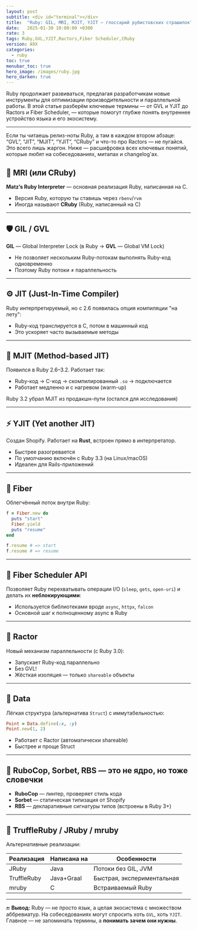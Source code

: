 ```yaml
---
layout: post
subtitle: <div id="terminal"></div>
title:  "Ruby: GIL, MRI, MJIT, YJIT — глоссарий рубистовских страшилок"
date:   2025-01-30 10:00:00 +0300
rate: 3
tags: Ruby,GVL,YJIT,Ractors,Fiber Scheduler,CRuby
version: A9X
categories:
  - ruby
toc: true
menubar_toc: true
hero_image: /images/ruby.jpg
hero_darken: true
---
```

Ruby продолжает развиваться, предлагая разработчикам новые инструменты для оптимизации производительности и параллельной работы. В этой статье разберём ключевые термины — от GVL и YJIT до Ractors и Fiber Scheduler, — которые помогут глубже понять внутреннее устройство языка и его экосистему.

---
Если ты читаешь релиз-ноты Ruby, а там в каждом втором абзаце: “GVL”, “JIT”, “MJIT”, “YJIT”, “CRuby” и что-то про Ractors — не пугайся.  
Это всего лишь жаргон. Ниже — расшифровка всех ключевых понятий, которые любят на собеседованиях, митапах и changelog'ах.

## 🧠 MRI (или CRuby)

**Matz’s Ruby Interpreter** — основная реализация Ruby, написанная на C.

- Версия Ruby, которую ты ставишь через `rbenv`/`rvm`
- Иногда называют **CRuby** (Ruby, написанный на C)

---

## 🛡 GIL / GVL

**GIL** — Global Interpreter Lock (в Ruby → **GVL** — Global VM Lock)

- Не позволяет нескольким Ruby-потокам выполнять Ruby-код одновременно
- Поэтому Ruby потоки ≠ параллельность

---

## ⚙️ JIT (Just-In-Time Compiler)

Ruby интерпретируемый, но с 2.6 появилась опция компиляции "на лету":

- Ruby-код транслируется в C, потом в машинный код
- Это ускоряет часто вызываемые методы

---

## 🔧 MJIT (Method-based JIT)

Появился в Ruby 2.6–3.2. Работает так:

- Ruby-код → C-код → скомпилированный `.so` → подключается
- Работает медленно и с нагревом (warm-up)

Ruby 3.2 убрал MJIT из продакшн-пути (остался для исследования)

---

## ⚡️ YJIT (Yet another JIT)

Создан Shopify. Работает на **Rust**, встроен прямо в интерпретатор.  

- Быстрее разогревается
- По умолчанию включён с Ruby 3.3 (на Linux/macOS)
- Идеален для Rails-приложений

---

## 🧵 Fiber

Облегчённый поток внутри Ruby:

```ruby
f = Fiber.new do
  puts "start"
  Fiber.yield
  puts "resume"
end

f.resume # => start
f.resume # => resume
````

---

## 🔁 Fiber Scheduler API

Позволяет Ruby перехватывать операции I/O (`sleep`, `gets`, `open-uri`) и делать их **неблокирующими**:

* Используется библиотеками вроде `async`, `httpx`, `falcon`
* Основной шаг к полноценному async в Ruby

---

## 👥 Ractor

Новый механизм параллельности (с Ruby 3.0):

* Запускает Ruby-код параллельно
* Без GVL!
* Жёсткая изоляция — только `shareable` объекты

---

## 💠 Data

Лёгкая структура (альтернатива `Struct`) с иммутабельностью:

```ruby
Point = Data.define(:x, :y)
Point.new(1, 2)
```

* Работает с Ractor (автоматически shareable)
* Быстрее и проще Struct

---

## 🧪 RuboCop, Sorbet, RBS — это не ядро, но тоже словечки

* **RuboCop** — линтер, проверяет стиль кода
* **Sorbet** — статическая типизация от Shopify
* **RBS** — декларативные сигнатуры типов (встроены в Ruby 3+)

---

## 🔬 TruffleRuby / JRuby / mruby

Альтернативные реализации:

| Реализация  | Написана на | Особенности                |
| ----------- | ----------- | -------------------------- |
| JRuby       | Java        | Потоки без GIL, JVM        |
| TruffleRuby | Java+Graal  | Быстрая, экспериментальная |
| mruby       | C           | Встраиваемый Ruby          |

---

🔚 **Вывод:**
Ruby — не просто язык, а целая экосистема с множеством аббревиатур. На собеседованиях могут спросить хоть `GVL`, хоть `YJIT`. Главное — не запоминать термины, а **понимать зачем они нужны**.
